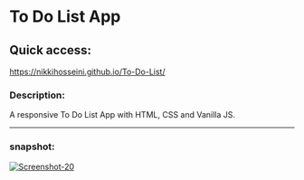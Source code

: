 # To Do List App

## Quick access:
https://nikkihosseini.github.io/To-Do-List/



### Description:
A responsive To Do List App with HTML, CSS and Vanilla JS.

---
### snapshot:
<a href="https://ibb.co/xskPvfy"><img src="https://i.ibb.co/hM6h5Zk/Screenshot-20.png" alt="Screenshot-20" border="0"></a>
